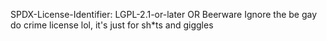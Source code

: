 SPDX-License-Identifier: LGPL-2.1-or-later OR Beerware
Ignore the be gay do crime license lol, it's just for sh*ts and giggles
